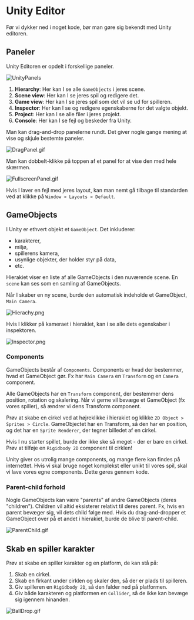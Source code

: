 # Unity Editor
Før vi dykker ned i noget kode, bør man gøre sig bekendt med Unity editoren.


## Paneler
Unity Editoren er opdelt i forskellige paneler.

![UnityPanels](UnityPanels.png)

1. **Hierarchy**: Her kan I se alle `GameObjects` i jeres scene.
2. **Scene view**: Her kan I se jeres spil og redigere det.
3. **Game view**: Her kan I se jeres spil som det vil se ud for spilleren.
4. **Inspector**: Her kan I se og redigere egenskaberne for det valgte objekt.
5. **Project**: Her kan I se alle filer i jeres projekt.
6. **Console**: Her kan I se fejl og beskeder fra Unity.

Man kan drag-and-drop panelerne rundt. Det giver nogle gange mening at vise og skjule bestemte paneler.

![DragPanel.gif](DragPanel.gif)

Man kan dobbelt-klikke på toppen af et panel for at vise den med hele skærmen.

![FullscreenPanel.gif](FullscreenPanel.gif)

Hvis I laver en fejl med jeres layout, kan man nemt gå tilbage til standarden ved at klikke på `Window > Layouts > Default`.



## GameObjects

I Unity er ethvert objekt et `GameObject`. Det inkluderer:

- karakterer,
- miljø,
- spillerens kamera,
- usynlige objekter, der holder styr på data,
- etc.

Hierakiet viser en liste af alle GameObjects i den nuværende scene. En `scene` kan ses som en samling af GameObjects.

Når I skaber en ny scene, burde den automatisk indeholde et GameObject, `Main Camera`.

![Hierachy.png](Hierachy.png)

Hvis I klikker på kameraet i hierakiet, kan i se alle dets egenskaber i inspektoren.

![Inspector.png](Inspector.png)

### Components

GameObjects består af `Components`. Components er hvad der bestemmer, hvad et GameObject gør. Fx har `Main Camera` en `Transform` og en `Camera` component.


Alle GameObjects har en `Transform` component, der bestemmer dens position, rotation og skalering. 
Når vi gerne vil bevæge et GameObject (fx vores spiller), så ændrer vi dens Transform component.

Prøv at skabe en cirkel ved at højreklikke i hierakiet og klikke `2D Object > Sprites > Circle`. 
GameObjectet har en Transform, så den har en position, og det har en `Sprite Renderer`, der tegner billedet af en cirkel.

Hvis I nu starter spillet, burde der ikke ske så meget - der er bare en cirkel. Prøv at tilføje en `Rigidbody 2D` component til cirklen!

Unity giver os utrolig mange components, og mange flere kan findes på internettet.
Hvis vi skal bruge noget komplekst eller unikt til vores spil, skal vi lave vores egne components. Dette gøres gennem kode.

### Parent-child forhold

Nogle GameObjects kan være "parents" af andre GameObjects (deres "children"). 
Children vil altid eksisterer relativt til deres parent. Fx, hvis en parent bevæger sig, vil dets child følge med.
Hvis du drag-and-dropper et GameObject over på et andet i hierakiet, burde de blive til parent-child.

![ParentChild.gif](ParentChild.gif)

## Skab en spiller karakter

Prøv at skabe en spiller karakter og en platform, de kan stå på:

1. Skab en cirkel.
2. Skab en firkant under cirklen og skaler den, så der er plads til spilleren.
3. Giv spilleren en `Rigidbody 2D`, så den falder ned på platformen.
4. Giv både karakteren og platformen en `Collider`, så de ikke kan bevæge sig igennem hinanden.

![BallDrop.gif](BallDrop.gif)

